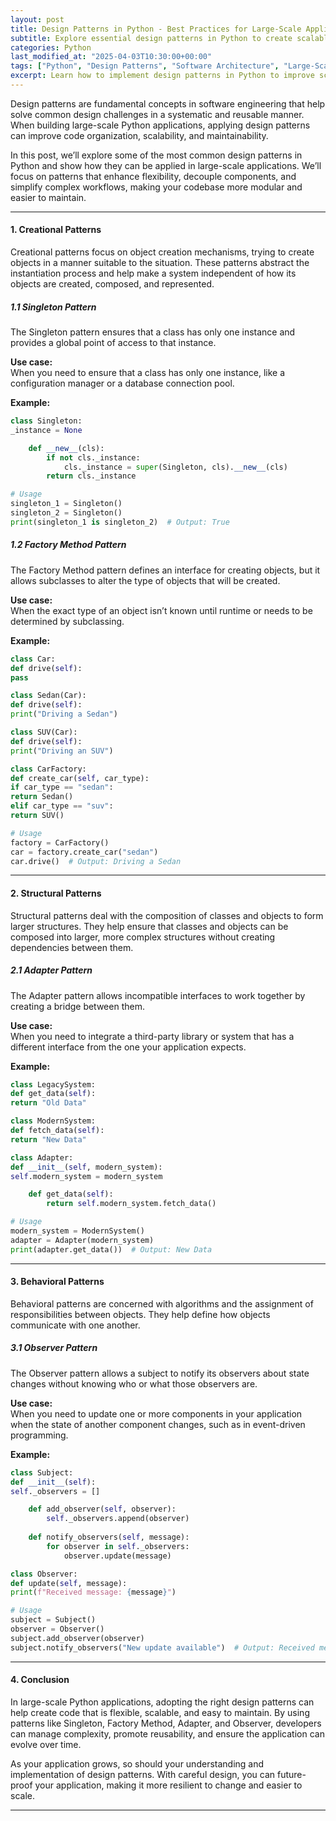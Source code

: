 ```yaml
---
layout: post  
title: Design Patterns in Python - Best Practices for Large-Scale Applications  
subtitle: Explore essential design patterns in Python to create scalable, maintainable, and efficient large-scale applications  
categories: Python
last_modified_at: "2025-04-03T10:30:00+00:00"
tags: ["Python", "Design Patterns", "Software Architecture", "Large-Scale Applications", "Best Practices", "Python Design"]  
excerpt: Learn how to implement design patterns in Python to improve scalability, maintainability, and code organization in large-scale applications.  
---
```

Design patterns are fundamental concepts in software engineering that help solve common design challenges in a systematic and reusable manner. When building large-scale Python applications, applying design patterns can improve code organization, scalability, and maintainability.

In this post, we’ll explore some of the most common design patterns in Python and show how they can be applied in large-scale applications. We’ll focus on patterns that enhance flexibility, decouple components, and simplify complex workflows, making your codebase more modular and easier to maintain.

---

#### **1. Creational Patterns**
Creational patterns focus on object creation mechanisms, trying to create objects in a manner suitable to the situation. These patterns abstract the instantiation process and help make a system independent of how its objects are created, composed, and represented.

##### **1.1 Singleton Pattern**
The Singleton pattern ensures that a class has only one instance and provides a global point of access to that instance.

**Use case:**  
When you need to ensure that a class has only one instance, like a configuration manager or a database connection pool.

**Example:**  
```python
class Singleton:
_instance = None

    def __new__(cls):
        if not cls._instance:
            cls._instance = super(Singleton, cls).__new__(cls)
        return cls._instance

# Usage
singleton_1 = Singleton()
singleton_2 = Singleton()
print(singleton_1 is singleton_2)  # Output: True
```

##### **1.2 Factory Method Pattern**
The Factory Method pattern defines an interface for creating objects, but it allows subclasses to alter the type of objects that will be created.

**Use case:**  
When the exact type of an object isn’t known until runtime or needs to be determined by subclassing.

**Example:**  
```python
class Car:
def drive(self):
pass

class Sedan(Car):
def drive(self):
print("Driving a Sedan")

class SUV(Car):
def drive(self):
print("Driving an SUV")

class CarFactory:
def create_car(self, car_type):
if car_type == "sedan":
return Sedan()
elif car_type == "suv":
return SUV()

# Usage
factory = CarFactory()
car = factory.create_car("sedan")
car.drive()  # Output: Driving a Sedan
```

---

#### **2. Structural Patterns**
Structural patterns deal with the composition of classes and objects to form larger structures. They help ensure that classes and objects can be composed into larger, more complex structures without creating dependencies between them.

##### **2.1 Adapter Pattern**
The Adapter pattern allows incompatible interfaces to work together by creating a bridge between them.

**Use case:**  
When you need to integrate a third-party library or system that has a different interface from the one your application expects.

**Example:**  
```python
class LegacySystem:
def get_data(self):
return "Old Data"

class ModernSystem:
def fetch_data(self):
return "New Data"

class Adapter:
def __init__(self, modern_system):
self.modern_system = modern_system

    def get_data(self):
        return self.modern_system.fetch_data()

# Usage
modern_system = ModernSystem()
adapter = Adapter(modern_system)
print(adapter.get_data())  # Output: New Data
```

---

#### **3. Behavioral Patterns**
Behavioral patterns are concerned with algorithms and the assignment of responsibilities between objects. They help define how objects communicate with one another.

##### **3.1 Observer Pattern**
The Observer pattern allows a subject to notify its observers about state changes without knowing who or what those observers are.

**Use case:**  
When you need to update one or more components in your application when the state of another component changes, such as in event-driven programming.

**Example:**  
```python
class Subject:
def __init__(self):
self._observers = []

    def add_observer(self, observer):
        self._observers.append(observer)
    
    def notify_observers(self, message):
        for observer in self._observers:
            observer.update(message)

class Observer:
def update(self, message):
print(f"Received message: {message}")

# Usage
subject = Subject()
observer = Observer()
subject.add_observer(observer)
subject.notify_observers("New update available")  # Output: Received message: New update available
```

---

#### **4. Conclusion**
In large-scale Python applications, adopting the right design patterns can help create code that is flexible, scalable, and easy to maintain. By using patterns like Singleton, Factory Method, Adapter, and Observer, developers can manage complexity, promote reusability, and ensure the application can evolve over time.

As your application grows, so should your understanding and implementation of design patterns. With careful design, you can future-proof your application, making it more resilient to change and easier to scale.

---

